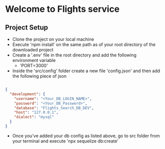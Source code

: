 # Welcome to Flights service

## Project Setup

- Clone the project on your local machine
- Execute 'npm install' on the same path as of your root directory of the downloaded project
- Create a '.env' file in the root directory and add the following environment variable
  - 'PORT=3000'
- Inside the 'src/config' folder create a new file 'config.json' and then add the following piece of json 

```JSON

{
  "development": {
    "username": "<Your_DB_LOGIN_NAME>",
    "password": "<Your_DB_Password>",
    "database": "Flights_Search_DB_DEV",
    "host": "127.0.0.1",
    "dialect": "mysql"
  }
}

```

- Once you've added your db config as listed above, go to src folder from your terminal and execute 
'npx sequelize db:create'



